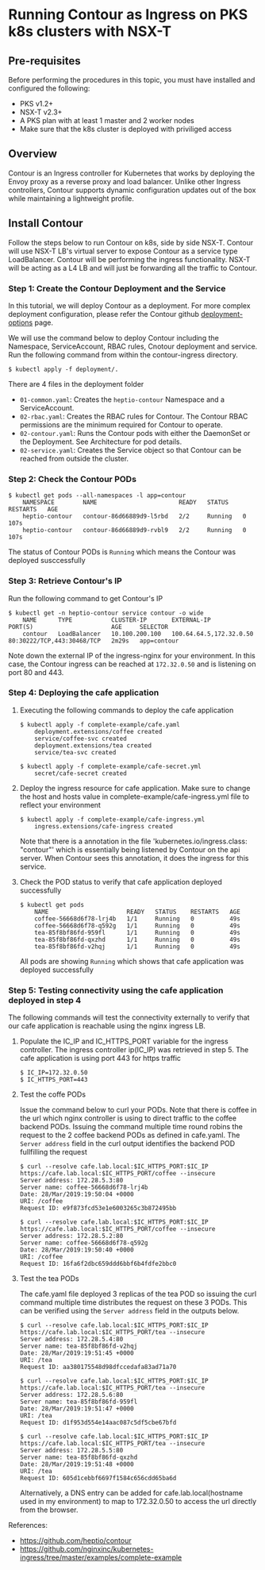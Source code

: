 # Running Contour as Ingress on PKS k8s clusters with NSX-T

## Pre-requisites

Before performing the procedures in this topic, you must have installed and configured the following:

- PKS v1.2+
- NSX-T v2.3+
- A PKS plan with at least 1 master and 2 worker nodes
- Make sure that the k8s cluster is deployed with priviliged access

## Overview

Contour is an Ingress controller for Kubernetes that works by deploying the Envoy proxy as a reverse proxy and load balancer. Unlike other Ingress controllers, Contour supports dynamic configuration updates out of the box while maintaining a lightweight profile.

## Install Contour

Follow the steps below to run Contour on k8s, side by side NSX-T. Contour will use NSX-T LB's virtual server to expose Contour as a service type LoadBalancer. Contour will be performing the ingress functionality. NSX-T will be acting as a L4 LB and will just be forwarding all the traffic to Contour.


### Step 1: Create the Contour Deployment and the Service

In this tutorial, we will deploy Contour as a deployment. For more complex deployment configuration, please refer the Contour github [deployment-options](https://github.com/heptio/contour/blob/master/docs/deploy-options.md) page.

We will use the command below to deploy Contour including the Namespace, ServiceAccount, RBAC rules, Cnotour deployment and service. Run the following command from within the contour-ingress directory.

```
$ kubectl apply -f deployment/.
```

There are 4 files in the deployment folder
- `01-common.yaml`: Creates the `heptio-contour` Namespace and a ServiceAccount.
- `02-rbac.yaml`: Creates the RBAC rules for Contour. The Contour RBAC permissions are the minimum required for Contour to operate.
- `02-contour.yaml`: Runs the Contour pods with either the DaemonSet or the Deployment. See Architecture for pod details.
- `02-service.yaml`: Creates the Service object so that Contour can be reached from outside the cluster.


### Step 2: Check the Contour PODs

```
$ kubectl get pods --all-namespaces -l app=contour
    NAMESPACE        NAME                       READY   STATUS    RESTARTS   AGE
    heptio-contour   contour-86d66889d9-l5rbd   2/2     Running   0          107s
    heptio-contour   contour-86d66889d9-rvbl9   2/2     Running   0          107s
```
The status of Contour PODs is `Running` which means the Contour was deployed susccessfully


### Step 3: Retrieve Contour's IP

Run the following command to get Contour's IP

```
$ kubectl get -n heptio-contour service contour -o wide
    NAME      TYPE           CLUSTER-IP       EXTERNAL-IP               PORT(S)                      AGE     SELECTOR
    contour   LoadBalancer   10.100.200.100   100.64.64.5,172.32.0.50   80:30222/TCP,443:30468/TCP   2m29s   app=contour
```
Note down the external IP of the ingress-nginx for your environment. In this case, the Contour ingress can be reached at `172.32.0.50` and is listening on port 80 and 443.


### Step 4: Deploying the cafe application

1. Executing the following commands to deploy the cafe application
    ```
    $ kubectl apply -f complete-example/cafe.yaml
        deployment.extensions/coffee created
        service/coffee-svc created
        deployment.extensions/tea created
        service/tea-svc created

    $ kubectl apply -f complete-example/cafe-secret.yml
        secret/cafe-secret created
    ```
    
3. Deploy the ingress resource for cafe application. Make sure to change the host and hosts value in complete-example/cafe-ingress.yml file to reflect your environment
    ```
    $ kubectl apply -f complete-example/cafe-ingress.yml
        ingress.extensions/cafe-ingress created
    ```
    Note that there is a annotation in the file 'kubernetes.io/ingress.class: "contour"' which is essentially being listened by Contour on the api server. When Contour sees this annotation, it does the ingress for this service.

4. Check the POD status to verify that cafe application deployed successfully
    ```
    $ kubectl get pods
        NAME                      READY   STATUS    RESTARTS   AGE
        coffee-56668d6f78-lrj4b   1/1     Running   0          49s
        coffee-56668d6f78-q592g   1/1     Running   0          49s
        tea-85f8bf86fd-959fl      1/1     Running   0          49s
        tea-85f8bf86fd-qxzhd      1/1     Running   0          49s
        tea-85f8bf86fd-v2hqj      1/1     Running   0          49s
    ```
    All pods are showing `Running` which shows that cafe application was deployed successfully

### Step 5: Testing connectivity using the cafe application deployed in step 4

The following commands will test the connectivity externally to verify that our cafe application is reachable using the nginx ingress LB.

1. Populate the IC_IP and IC_HTTPS_PORT variable for the ingress controller. The ingress controller ip(IC_IP) was retrieved in step 5. The cafe application is using port 443 for https traffic

    ```
    $ IC_IP=172.32.0.50
    $ IC_HTTPS_PORT=443
    ```

2. Test the coffe PODs

    Issue the command below to curl your PODs. Note that there is coffee in the url which nginx controller is using to direct traffic to the coffee backend PODs. Issuing the command multiple time round robins the request to the 2 coffee backend PODs as defined in cafe.yaml. The `Server address` field in the curl output identifies the backend POD fullfilling the request

    ```
    $ curl --resolve cafe.lab.local:$IC_HTTPS_PORT:$IC_IP https://cafe.lab.local:$IC_HTTPS_PORT/coffee --insecure
    Server address: 172.28.5.3:80
    Server name: coffee-56668d6f78-lrj4b
    Date: 28/Mar/2019:19:50:04 +0000
    URI: /coffee
    Request ID: e9f873fcd53e1e6003265c3b872495bb
    
    $ curl --resolve cafe.lab.local:$IC_HTTPS_PORT:$IC_IP https://cafe.lab.local:$IC_HTTPS_PORT/coffee --insecure
    Server address: 172.28.5.2:80
    Server name: coffee-56668d6f78-q592g
    Date: 28/Mar/2019:19:50:40 +0000
    URI: /coffee
    Request ID: 16fa6f2dbc659ddd6bbf6b4fdfe2bbc0
    ```
    

3. Test the tea PODs

    The cafe.yaml file deployed 3 replicas of the tea POD so issuing the curl command multiple time distributes the request on these 3 PODs. This can be verified using the `Server address` field in the outputs below.

    ```
    $ curl --resolve cafe.lab.local:$IC_HTTPS_PORT:$IC_IP https://cafe.lab.local:$IC_HTTPS_PORT/tea --insecure
    Server address: 172.28.5.4:80
    Server name: tea-85f8bf86fd-v2hqj
    Date: 28/Mar/2019:19:51:45 +0000
    URI: /tea
    Request ID: aa380175548d98dfccedafa83ad71a70
    
    $ curl --resolve cafe.lab.local:$IC_HTTPS_PORT:$IC_IP https://cafe.lab.local:$IC_HTTPS_PORT/tea --insecure
    Server address: 172.28.5.6:80
    Server name: tea-85f8bf86fd-959fl
    Date: 28/Mar/2019:19:51:47 +0000
    URI: /tea
    Request ID: d1f953d554e14aac087c5df5cbe67bfd
    
    $ curl --resolve cafe.lab.local:$IC_HTTPS_PORT:$IC_IP https://cafe.lab.local:$IC_HTTPS_PORT/tea --insecure
    Server address: 172.28.5.5:80
    Server name: tea-85f8bf86fd-qxzhd
    Date: 28/Mar/2019:19:51:48 +0000
    URI: /tea
    Request ID: 605d1cebbf6697f1584c656cdd65ba6d
    ```

    Alternatively, a DNS entry can be added for cafe.lab.local(hostname used in my environment) to map to 172.32.0.50 to access the url directly from the browser.


References:
- https://github.com/heptio/contour
- https://github.com/nginxinc/kubernetes-ingress/tree/master/examples/complete-example
